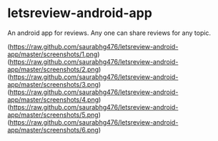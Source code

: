 # letsreview-android-app

An android app for reviews. Any one can share reviews for any topic.

(https://raw.github.com/saurabhg476/letsreview-android-app/master/screenshots/1.png)
(https://raw.github.com/saurabhg476/letsreview-android-app/master/screenshots/2.png)
(https://raw.github.com/saurabhg476/letsreview-android-app/master/screenshots/3.png)
(https://raw.github.com/saurabhg476/letsreview-android-app/master/screenshots/4.png)
(https://raw.github.com/saurabhg476/letsreview-android-app/master/screenshots/5.png)
(https://raw.github.com/saurabhg476/letsreview-android-app/master/screenshots/6.png)


